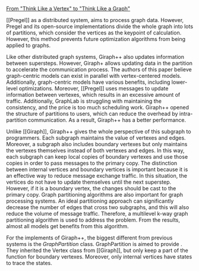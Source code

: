 [From "Think Like a Vertex" to "Think Like a Graph"](http://www.vldb.org/pvldb/vol7/p193-tian.pdf)

[[Pregel]] as a distributed system, aims to process graph data. However, Pregel and its open-source implementations divide the whole graph into lots of partitions, which consider the vertices as the keypoint of calculation. However, this method prevents future optimization algorithms from being applied to graphs.

Like other distributed graph systems, Giraph++ also updates information between supersteps. However, Giraph+ allows updating data in the partition to accelerate the communication process. The authors of this paper believe graph-centric models can exist in parallel with vertex-centered models. Additionally, graph-centric models have various benefits, including lower-level optimizations. Moreover, [[Pregel]] uses messages to update information between vertexes, which results in an excessive amount of traffic. Additionally, GraphLab is struggling with maintaining the consistency, and the price is too much scheduling work. Giraph++ opened the structure of partitions to users, which can reduce the overhead by intra-partition communication. As a result, Giraph++ has a better performance.

Unlike [[Giraph]], Giraph++ gives the whole perspective of this subgraph to programmers. Each subgraph maintains the value of vertexes and edges. Moreover, a subgraph also includes boundary vertexes but only maintains the vertexes themselves instead of both vertexes and edges. In this way, each subgraph can keep local copies of boundary vertexes and use those copies in order to pass messages to the primary copy. The distinction between internal vertices and boundary vertices is important because it is an effective way to reduce message exchange traffic. In this situation, the vertices do not have to update themselves until the next superstep. However, if it is a boundary vertex, the changes should be cast to the primary copy. Graph partitioning algorithms are also important for graph processing systems. An ideal partitioning approach can significantly decrease the number of edges that cross two subgraphs, and this will also reduce the volume of message traffic. Therefore, a multilevel k-way graph partitioning algorithm is used to address the problem. From the results, almost all models get benefits from this algorithm.

For the implements of Giraph++, the biggest different from previous systems is the *GraphPartition* class. GraphPartition is aimed to provide . They inherited the Vertex class from [[Giraph]], but only keep a part of the function for boundary vertexes. Moreover, only internal vertices have states to trace the states.